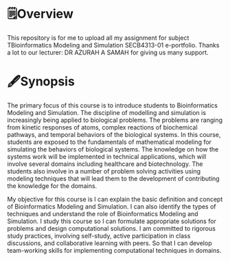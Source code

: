 # 🗒️Overview
This repository is for me to upload all my assignment for subject TBioinformatics Modeling and Simulation SECB4313-01 e-portfolio. Thanks a lot to our lecturer: DR AZURAH A SAMAH for giving us many support.

# 🖋️Synopsis
The primary focus of this course is to introduce students to Bioinformatics Modeling and Simulation. The discipline of modelling and simulation is increasingly being applied to biological problems. The problems are ranging from kinetic responses of atoms, complex reactions of biochemical pathways, and temporal behaviors of the biological systems. In this course, students are exposed to the fundamentals of mathematical modeling for simulating the behaviors of biological systems. The knowledge on how the systems work will be implemented in technical applications, which will involve several domains including healthcare and biotechnology. The students also involve in a number of problem solving activities using modeling techniques that will lead them to the development of contributing the knowledge for the domains.

My objective for this course is I can explain the basic definition and concept of Bioinformatics Modeling and Simulation. I can also identify the types of techniques and understand the role of Bioinformatics Modeling and Simulation. I study this course so I can formulate appropriate solutions for problems and design	computational solutions. I am committed to rigorous study practices, involving self-study, active participation in class discussions, and collaborative learning with peers. So that I can develop team-working skills for	implementing computational techniques in
domains.
